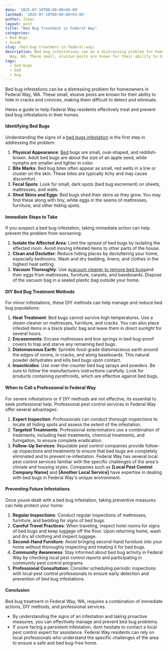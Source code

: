 ```yaml
---
date: '2025-07-10T00:00:00+00:00'
lastmod: '2025-07-10T00:00:00+03:00'
author: Isaac
layout: post
title: "Bed Bug Treatment in Federal Way"
categories:
- Bed Bugs
- Guide
slug: /bed-bug-treatment-in-federal-way/
description: Bed bug infestations can be a distressing problem for homeowners in Federal
  Way, WA. These small, elusive pests are known for their ability to hide in crac...
tags: 
  - bed-bugs
  - bed
  - bug
---
```

Bed bug infestations can be a distressing problem for homeowners in Federal Way, WA. These small, elusive pests are known for their ability to hide in cracks and crevices, making them difficult to detect and eliminate.

Heres a guide to help Federal Way residents effectively treat and prevent bed bug infestations in their homes.
#### Identifying Bed Bugs
Understanding the signs of a
[bed bugs infestation](https://pestpolicy.com/baby-[bed-bugs](/posts/bed-bug-bites-vs-mosquito-bites/)/)
is the first step in addressing the problem:
1. **Physical Appearance**: [Bed](/posts/bed-bug-bites-vs-other-bites/) bugs are small, oval-shaped, and reddish-brown. Adult bed bugs are about the size of an apple seed, while nymphs are smaller and lighter in color.
2. **Bite Marks**: Bed bug bites often appear as small, red welts in a line or cluster on the skin. These bites are typically itchy and may cause discomfort.
3. **Fecal Spots**: Look for small, dark spots (bed bug excrement) on sheets, mattresses, and walls.
4. **Shed Skins and Eggs**: Bed bugs shed their skins as they grow. You may find these along with tiny, white eggs in the seams of mattresses, furniture, and other hiding spots.
#### Immediate Steps to Take
If you suspect a bed bug infestation, taking immediate action can help prevent the problem from worsening:
1. **Isolate the Affected Area**: Limit the spread of bed bugs by isolating the affected room. Avoid moving infested items to other parts of the house.
2. **Clean and Declutter**: Reduce hiding places by decluttering your home, especially bedrooms. Wash and dry bedding, linens, and clothes in the highest heat setting.
3. **Vacuum Thoroughly**: Use a[vacuum cleaner to remove bed bugs](https://pestpolicy.com/best-vacuum-for-bed-bugs/)and their eggs from mattresses, furniture, carpets, and baseboards. Dispose of the vacuum bag in a sealed plastic bag outside your home.
#### DIY Bed Bug Treatment Methods
For minor infestations, these DIY methods can help manage and reduce bed bug populations:
1. **Heat Treatment**: Bed bugs cannot survive high temperatures. Use a steam cleaner on mattresses, furniture, and cracks. You can also place infested items in a black plastic bag and leave them in direct sunlight for several hours.
2. **Encasements**: Encase mattresses and box springs in bed bug-proof covers to trap and starve any remaining bed bugs.
3. **Diatomaceous Earth**: Sprinkle food-grade diatomaceous earth around the edges of rooms, in cracks, and along baseboards. This natural powder dehydrates and kills bed bugs upon contact.
4. **Insecticides**: Use over-the-counter bed bug sprays and powders. Be sure to follow the manufacturers instructions carefully. Look for products containing pyrethroids, which are effective against bed bugs.
#### When to Call a Professional in Federal Way
For severe infestations or if DIY methods are not effective, its essential to seek professional help. Professional pest control services in Federal Way offer several advantages:
1. **Expert Inspection**: Professionals can conduct thorough inspections to locate all hiding spots and assess the extent of the infestation.
2. **Targeted Treatments**: Professional exterminators use a combination of treatments, including heat treatments, chemical treatments, and fumigation, to ensure complete eradication.
3. **Follow-Up Services**: Reputable pest control companies provide follow-up inspections and treatments to ensure that bed bugs are completely eliminated and to prevent re-infestation.
Federal Way has several local pest control services familiar with the specific challenges of the area's climate and housing styles. Companies such as
**[Local Pest Control Company Name]**
and
**[Another Local Service]**
have expertise in dealing with bed bugs in Federal Way's unique environment.
#### Preventing Future Infestations
Once youve dealt with a bed bug infestation, taking preventive measures can help protect your home:
1. **Regular Inspections**: Conduct regular inspections of mattresses, furniture, and bedding for signs of bed bugs.
2. **Careful Travel Practices**: When traveling, inspect hotel rooms for signs of bed bugs and keep luggage off the floor. Upon returning home, wash and dry all clothing and inspect luggage.
3. **Second-Hand Furniture**: Avoid bringing second-hand furniture into your home without thoroughly inspecting and treating it for bed bugs.
4. **Community Awareness**: Stay informed about bed bug activity in Federal Way by checking local pest control reports and participating in community pest control programs.
5. **Professional Consultation**: Consider scheduling periodic inspections with local pest control professionals to ensure early detection and prevention of bed bug infestations.
#### Conclusion
Bed bug treatment in Federal Way, WA, requires a combination of immediate actions, DIY methods, and professional services.
- By understanding the signs of an infestation and taking proactive measures, you can effectively manage and prevent bed bug problems.
- If youre facing a persistent infestation, dont hesitate to contact a local pest control expert for assistance.
Federal Way residents can rely on local professionals who understand the specific challenges of the area to ensure a safe and bed bug-free home.

